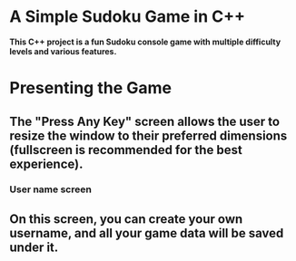 # A Simple Sudoku Game in C++
**This C++ project is a fun Sudoku console game with multiple difficulty levels and various features.**
# Presenting the Game
The "Press Any Key" screen allows the user to resize the window to their preferred dimensions (fullscreen is recommended for the best experience).
---
### User name screen
On this screen, you can create your own username, and all your game data will be saved under it.
---




